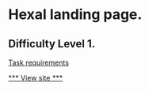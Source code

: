 # Hexal landing page.
## Difficulty Level 1.

[Task requirements](https://github.com/rolling-scopes-school/tasks/blob/2018-Q3/tasks/markup_d1_Hexal.md)

[*** View site ***](https://admiring-hodgkin-8cde61.netlify.com/)
